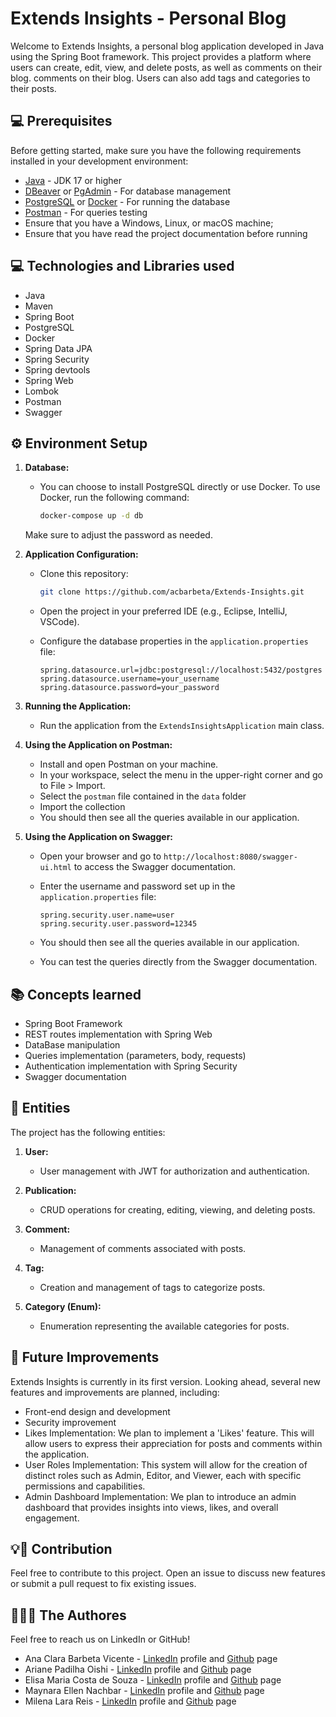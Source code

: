 # Extends Insights - Personal Blog

Welcome to Extends Insights, a personal blog application developed in Java using the Spring Boot framework.
This project provides a platform where users can create, edit, view, and delete posts, as well as comments on their blog.  comments on their blog.
Users can also add tags and categories to their posts.

## 💻 Prerequisites

Before getting started, make sure you have the following requirements installed in your development environment:

- [Java](https://www.java.com/) - JDK 17 or higher
- [DBeaver](https://dbeaver.io/) or [PgAdmin](https://www.pgadmin.org/) - For database management
- [PostgreSQL](https://www.postgresql.org/) or [Docker](https://www.docker.com/) - For running the database
- [Postman](https://www.postman.com/) - For queries testing
- Ensure that you have a Windows, Linux, or macOS machine;
- Ensure that you have read the project documentation before running
  
## 💻 Technologies and Libraries used
- Java
- Maven
- Spring Boot
- PostgreSQL
- Docker
- Spring Data JPA
- Spring Security
- Spring devtools
- Spring Web
- Lombok
- Postman
- Swagger

## ⚙️ Environment Setup

1. **Database:**
   - You can choose to install PostgreSQL directly or use Docker. To use Docker, run the following command:

     ```bash
     docker-compose up -d db
     ```

   Make sure to adjust the password as needed.

2. **Application Configuration:**
   - Clone this repository:

     ```bash
     git clone https://github.com/acbarbeta/Extends-Insights.git
     ```

   - Open the project in your preferred IDE (e.g., Eclipse, IntelliJ, VSCode).

   - Configure the database properties in the `application.properties` file:

     ```properties
     spring.datasource.url=jdbc:postgresql://localhost:5432/postgres
     spring.datasource.username=your_username
     spring.datasource.password=your_password
     ```

3. **Running the Application:**
   - Run the application from the `ExtendsInsightsApplication` main class.

4. **Using the Application on Postman:**
   - Install and open Postman on your machine.
   - In your workspace, select the menu in the upper-right corner and go to File > Import.
   - Select the `postman` file contained in the `data` folder
   - Import the collection
   - You should then see all the queries available in our application.

5. **Using the Application on Swagger:**
   - Open your browser and go to `http://localhost:8080/swagger-ui.html` to access the Swagger documentation.
   - Enter the username and password set up in the `application.properties` file:

     ```properties
     spring.security.user.name=user
     spring.security.user.password=12345
     ```

   - You should then see all the queries available in our application. 
   - You can test the queries directly from the Swagger documentation.

## 📚 Concepts learned
- Spring Boot Framework
- REST routes implementation with Spring Web
- DataBase manipulation
- Queries implementation (parameters, body, requests)
- Authentication implementation with Spring Security
- Swagger documentation

## 📁 Entities

The project has the following entities:

1. **User:**
   - User management with JWT for authorization and authentication.

2. **Publication:**
   - CRUD operations for creating, editing, viewing, and deleting posts.

3. **Comment:**
   - Management of comments associated with posts.

4. **Tag:**
   - Creation and management of tags to categorize posts.

5. **Category (Enum):**
   - Enumeration representing the available categories for posts.

## 🚩 Future Improvements

Extends Insights is currently in its first version. Looking ahead, several new features and improvements are planned, including:
- Front-end design and development
- Security improvement
- Likes Implementation: We plan to implement a 'Likes' feature. This will allow users to express their appreciation for posts and comments within the application.
- User Roles Implementation: This system will allow for the creation of distinct roles such as Admin, Editor, and Viewer, each with specific permissions and capabilities.
- Admin Dashboard Implementation: We plan to introduce an admin dashboard that provides insights into views, likes, and overall engagement.

## 💡📝 Contribution

Feel free to contribute to this project.
Open an issue to discuss new features or submit a pull request to fix existing issues.

##  🙋🏽‍♀️️ The Authores
Feel free to reach us on LinkedIn or GitHub! 
- Ana Clara Barbeta Vicente - [LinkedIn](https://www.linkedin.com/in/anaclara-barbeta/) profile and [Github](https://github.com/acbarbeta) page
- Ariane Padilha Oishi - [LinkedIn](https://www.linkedin.com/in/ariane-padilha-oishi/) profile and [Github](https://github.com/apoishi) page
- Elisa Maria Costa de Souza - [LinkedIn](https://www.linkedin.com/in/elisa-souzaa/) profile and [Github](https://github.com/ElisaSouzaaa) page
- Maynara Ellen Nachbar - [LinkedIn](https://www.linkedin.com/in/maynara-nachbar/) profile and [Github](https://github.com/MayNachbar) page
- Milena Lara Reis - [LinkedIn](https://www.linkedin.com/in/milenalarareis/) profile and [Github](https://github.com/milenalara) page

